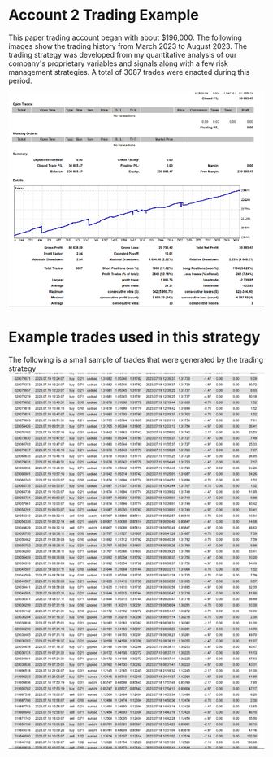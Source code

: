 # Account 2 Trading Example
This paper trading account began with about $196,000. The following images show the trading history from March 2023 to August 2023. The trading strategy was developed from my quantitative analysis of our company's proprietary variables and signals along with a few risk management strategies. A total of 3087 trades were enacted during this period. 

![alt text](acct2_images/acct2_summary.png)


# Example trades used in this strategy
The following is a small sample of trades that were generated by the trading strategy
![alt text](acct2_images/acct2_trades.png)
